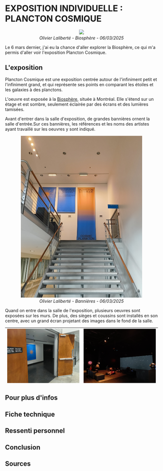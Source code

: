 # EXPOSITION INDIVIDUELLE : PLANCTON COSMIQUE
<!--Image d'ensemble-->
<p align="center">
  <img src="./images/img_biosphere_ensemble.jpg" width="600px"><br>
  <i>Olivier Laliberté - Biosphère - 06/03/2025</i>
</p>

Le 6 mars dernier, j'ai eu la chance d'aller explorer la Biosphère, ce qui m'a permis d'aller voir l'exposition Plancton Cosmique. 

## L'exposition
Plancton Cosmique est une exposition centrée autour de l'infiniment petit et l'infiniment grand, et qui représente ses points en comparant les étoiles et les galaxies à des planctons. 

L'oeuvre est exposée à la [Biosphère](https://espacepourlavie.ca/en/biosphere), située à Montréal. Elle s'étend sur un étage et est sombre, seulement éclairée par des écrans et des lumières tamisées. 

Avant d'entrer dans la salle d'exposition, de grandes bannières ornent la salle d'entrée.Sur ces bannières, les références et les noms des artistes ayant travaillé sur les oeuvres y sont indiqué.

<!--Images des bannières-->
<p align="center">
  <img src="./images/bannieres_escaliers.jpg" width="400px"><br>
  <i>Olivier Laliberté - Bannières - 06/03/2025</i>
</p>

Quand on entre dans la salle de l'exposition, plusieurs oeuvres sont exposées sur les murs. De plus, des sièges et coussins sont installés en son centre, avec un grand écran projetant des images dans le fond de la salle.

<!--Image d'ensemble de la salle-->
![entrée](./images/entree_salle.jpg) | ![salle](./images/salle_vue_ensemble.jpg)
:-------------------------:|:-------------------------:

## Pour plus d'infos
<!-- Vue d'ensemble -> bullet list de toutes les installations -> ma preferee -->
<!--Parle de toutes les installations, puis garde ta preferee pour la fin avec la fiche technique-->
<!--Bullet list? ### sous titres + images -->



## Fiche technique
<!--Fiche oeuvre preferee selon tp_tous_documentation-->

## Ressenti personnel


## Conclusion


## Sources 
